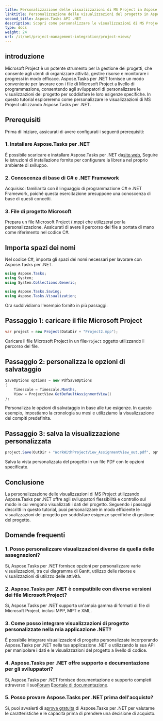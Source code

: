 ```yaml
---
title: Personalizzazione delle visualizzazioni di MS Project in Aspose.Tasks
linktitle: Personalizzazione delle visualizzazioni del progetto in Aspose.Tasks
second_title: Aspose.Tasks API .NET
description: Scopri come personalizzare le visualizzazioni di MS Project utilizzando Aspose.Tasks per .NET. Segui la nostra guida passo passo per una visualizzazione efficiente della gestione del progetto.
type: docs
weight: 24
url: /it/net/project-management-integration/project-views/
---
```

## introduzione
Microsoft Project è un potente strumento per la gestione dei progetti, che consente agli utenti di organizzare attività, gestire risorse e monitorare i progressi in modo efficace. Aspose.Tasks per .NET fornisce un modo conveniente per lavorare con i file di Microsoft Project a livello di programmazione, consentendo agli sviluppatori di personalizzare le visualizzazioni del progetto per soddisfare le loro esigenze specifiche. In questo tutorial esploreremo come personalizzare le visualizzazioni di MS Project utilizzando Aspose.Tasks per .NET.
## Prerequisiti
Prima di iniziare, assicurati di avere configurati i seguenti prerequisiti:
### 1. Installare Aspose.Tasks per .NET
 È possibile scaricare e installare Aspose.Tasks per .NET da[sito web](https://releases.aspose.com/tasks/net/), Seguire le istruzioni di installazione fornite per configurare la libreria nel proprio ambiente di sviluppo.
### 2. Conoscenza di base di C# e .NET Framework
Acquisisci familiarità con il linguaggio di programmazione C# e .NET Framework, poiché questa esercitazione presuppone una conoscenza di base di questi concetti.
### 3. File di progetto Microsoft
Prepara un file Microsoft Project (.mpp) che utilizzerai per la personalizzazione. Assicurati di avere il percorso del file a portata di mano come riferimento nel codice C#.
## Importa spazi dei nomi
Nel codice C#, importa gli spazi dei nomi necessari per lavorare con Aspose.Tasks per .NET.
```csharp
using Aspose.Tasks;
using System;
using System.Collections.Generic;

using Aspose.Tasks.Saving;
using Aspose.Tasks.Visualization;
```
Ora suddividiamo l'esempio fornito in più passaggi:
## Passaggio 1: caricare il file Microsoft Project
```csharp
var project = new Project(DataDir + "Project2.mpp");
```
 Caricare il file Microsoft Project in un file`Project` oggetto utilizzando il percorso del file.
## Passaggio 2: personalizza le opzioni di salvataggio
```csharp
SaveOptions options = new PdfSaveOptions
{
    Timescale = Timescale.Months,
    View = ProjectView.GetDefaultAssignmentView()
};
```
Personalizza le opzioni di salvataggio in base alle tue esigenze. In questo esempio, impostiamo la cronologia su mesi e utilizziamo la visualizzazione dei compiti predefinita.
## Passaggio 3: salva la visualizzazione personalizzata
```csharp
project.Save(OutDir + "WorkWithProjectView_AssignmentView_out.pdf", options);
```
Salva la vista personalizzata del progetto in un file PDF con le opzioni specificate.
## Conclusione
La personalizzazione delle visualizzazioni di MS Project utilizzando Aspose.Tasks per .NET offre agli sviluppatori flessibilità e controllo sul modo in cui vengono visualizzati i dati del progetto. Seguendo i passaggi descritti in questo tutorial, puoi personalizzare in modo efficiente le visualizzazioni del progetto per soddisfare esigenze specifiche di gestione del progetto.
## Domande frequenti
### 1. Posso personalizzare visualizzazioni diverse da quella delle assegnazioni?
Sì, Aspose.Tasks per .NET fornisce opzioni per personalizzare varie visualizzazioni, tra cui diagramma di Gantt, utilizzo delle risorse e visualizzazioni di utilizzo delle attività.
### 2. Aspose.Tasks per .NET è compatibile con diverse versioni dei file Microsoft Project?
Sì, Aspose.Tasks per .NET supporta un'ampia gamma di formati di file di Microsoft Project, inclusi MPP, MPT e XML.
### 3. Come posso integrare visualizzazioni di progetto personalizzate nella mia applicazione .NET?
È possibile integrare visualizzazioni di progetto personalizzate incorporando Aspose.Tasks per .NET nella tua applicazione .NET e utilizzando la sua API per manipolare i dati e le visualizzazioni del progetto a livello di codice.
### 4. Aspose.Tasks per .NET offre supporto e documentazione per gli sviluppatori?
 Sì, Aspose.Tasks per .NET fornisce documentazione e supporto completi attraverso il suo[Forum](https://forum.aspose.com/c/tasks/15) E[portale di documentazione](https://reference.aspose.com/tasks/net/).
### 5. Posso provare Aspose.Tasks per .NET prima dell'acquisto?
 Sì, puoi avvalerti di a[prova gratuita](https://releases.aspose.com/) di Aspose.Tasks per .NET per valutarne le caratteristiche e le capacità prima di prendere una decisione di acquisto.